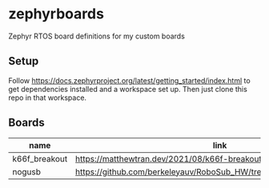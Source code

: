 # zephyrboards
Zephyr RTOS board definitions for my custom boards

## Setup

Follow https://docs.zephyrproject.org/latest/getting_started/index.html to get dependencies installed and a workspace set up. Then just clone this repo in that workspace.

## Boards

| name | link |
| ---- | ---- |
| k66f_breakout | https://matthewtran.dev/2021/08/k66f-breakout/ |
| nogusb        | https://github.com/berkeleyauv/RoboSub_HW/tree/master/General/NOGUSB |